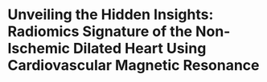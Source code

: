 # Unveiling the Hidden Insights: Radiomics Signature of the Non-Ischemic Dilated Heart Using Cardiovascular Magnetic Resonance